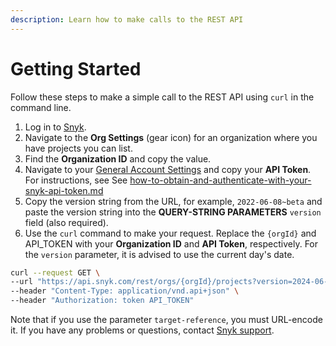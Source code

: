 ```yaml
---
description: Learn how to make calls to the REST API
---
```


# Getting Started

Follow these steps to make a simple call to the REST API using `curl` in the command line.

1. Log in to [Snyk](https://snyk.io/).
2. Navigate to the **Org Settings** (gear icon) for an organization where you have projects you can list.
3. Find the **Organization ID** and copy the value.
4. Navigate to your [General Account Settings](https://app.snyk.io/account/) and copy your **API Token**. For instructions, see See [how-to-obtain-and-authenticate-with-your-snyk-api-token.md](../../getting-started/how-to-obtain-and-authenticate-with-your-snyk-api-token.md "mention")
5. Copy the version string from the URL, for example, `2022-06-08~beta` and paste the version string into the **QUERY-STRING PARAMETERS** `version` field (also required).
6. Use the `curl` command to make your request. Replace the `{orgId}` and API\_TOKEN with your **Organization ID** and **API Token**, respectively. For the `version` parameter, it is advised to use the current day's date.

```sh
curl --request GET \
--url "https://api.snyk.com/rest/orgs/{orgId}/projects?version=2024-06-10" \
--header "Content-Type: application/vnd.api+json" \
--header "Authorization: token API_TOKEN"
```

Note that if you use the parameter `target-reference`, you must URL-encode it. If you have any problems or questions, contact [Snyk support](https://support.snyk.io/hc/en-us/requests/new).
